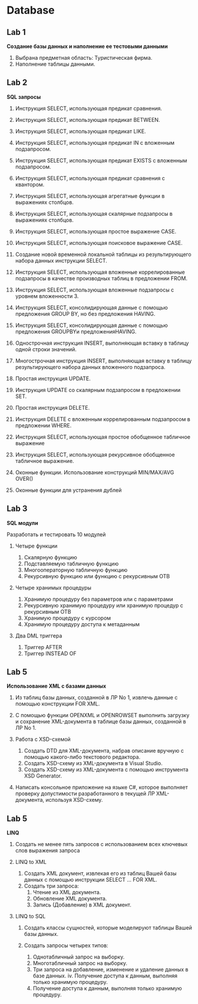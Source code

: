 # Database

## Lab 1
**Создание базы данных и наполнение ее тестовыми данными**

1. Выбрана предметная область: Туристическая фирма. 
2. Наполнение таблицы данными. 

## Lab 2
**SQL запросы**

1. Инструкция SELECT, использующая предикат сравнения.

1. Инструкция SELECT, использующая предикат BETWEEN.

1. Инструкция SELECT, использующая предикат LIKE.

1. Инструкция SELECT, использующая предикат IN с вложенным подзапросом.

1. Инструкция SELECT, использующая предикат EXISTS с вложенным подзапросом.

1. Инструкция SELECT, использующая предикат сравнения с квантором.

1. Инструкция SELECT, использующая агрегатные функции в выражениях столбцов.

1. Инструкция SELECT, использующая скалярные подзапросы в выражениях столбцов.

1. Инструкция SELECT, использующая простое выражение CASE.

1. Инструкция SELECT, использующая поисковое выражение CASE.

1. Создание новой временной локальной таблицы из результирующего набора данных инструкции SELECT.

1. Инструкция SELECT, использующая вложенные коррелированные подзапросы в качестве производных таблиц в предложении FROM.

1. Инструкция SELECT, использующая вложенные подзапросы с уровнем вложенности 3.

1. Инструкция SELECT, консолидирующая данные с помощью предложения GROUP BY, но без предложения HAVING.

1. Инструкция SELECT, консолидирующая данные с помощью предложения GROUPBYи предложенияHAVING.

1. Однострочная инструкция INSERT, выполняющая вставку в таблицу одной строки значений.

1. Многострочная инструкция INSERT, выполняющая вставку в таблицу результирующего набора данных вложенного подзапроса.

1. Простая инструкция UPDATE.

1. Инструкция UPDATE со скалярным подзапросом в предложении SET.

1. Простая инструкция DELETE.

1. Инструкция DELETE с вложенным коррелированным подзапросом в предложении WHERE.

1. Инструкция SELECT, использующая простое обобщенное табличное выражение

1. Инструкция SELECT, использующая рекурсивное обобщенное табличное выражение.

1. Оконные функции. Использование конструкций MIN/MAX/AVG OVER()

1. Оконные функции для устранения дублей

## Lab 3
**SQL модули**

Разработать и тестировать 10 модулей 
1. Четыре функции

    1. Скалярную функцию
    2. Подставляемую табличную функцию
    3. Многооператорную табличную функцию
    4. Рекурсивную функцию или функцию с рекурсивным ОТВ
2. Четыре хранимых процедуры

    1. Хранимую процедуру без параметров или с параметрами
    2. Рекурсивную хранимую процедуру или хранимую процедур с рекурсивным ОТВ 
    3. Хранимую процедуру с курсором
    4. Хранимую процедуру доступа к метаданным
3. Два DML триггера

    1. Триггер AFTER
    2. Триггер INSTEAD OF
    
## Lab 5
**Использование XML с базами данных**

1. Из таблиц базы данных, созданной в ЛР No 1, извлечь данные с помощью конструкции FOR XML.
2. С помощью функции OPENXML и OPENROWSET выполнить загрузку и сохранение XML-документа в таблице базы данных, созданной в ЛР No 1.
3. Работа с XSD-схемой

    1. Создать DTD для XML-документа, набрав описание вручную с помощью какого-либо текстового редактора.
    2. Создать XSD-схему из XML-документа в Visual Studio.
    3. Создать XSD-схему из XML-документа с помощью инструмента XSD Generator.

4. Написать консольное приложение на языке C#, которое выполняет проверку допустимости разработанного в текущей ЛР XML-документа, используя XSD-схему. 

## Lab 5
**LINQ**

1. Создать не менее пять запросов с использованием всех ключевых слов выражения запроса
2. LINQ to XML

    1. Создать XML документ, извлекая его из таблиц Вашей базы данных с помощью
инструкции SELECT ... FOR XML. 
    2. Создать три запроса:
        1. Чтение из XML документа.
        2. Обновление XML документа.
        3. Запись (Добавление) в XML документ.
        
3. LINQ to SQL

    1. Создать классы сущностей, которые моделируют таблицы Вашей базы данных. 
    2. Создать запросы четырех типов:

        1. Однотабличный запрос на выборку.
        2. Многотабличный запрос на выборку.
        3. Три запроса на добавление, изменение и удаление данных в базе данных. iv. Получение доступа к данным, выполняя только хранимую процедуру.
        4. Получение доступа к данным, выполняя только хранимую процедуру.
